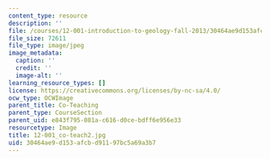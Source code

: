 ```yaml
---
content_type: resource
description: ''
file: /courses/12-001-introduction-to-geology-fall-2013/30464ae9d153afcbd91197bc5a69a3b7_12-001_co-teach2.jpg
file_size: 72611
file_type: image/jpeg
image_metadata:
  caption: ''
  credit: ''
  image-alt: ''
learning_resource_types: []
license: https://creativecommons.org/licenses/by-nc-sa/4.0/
ocw_type: OCWImage
parent_title: Co-Teaching
parent_type: CourseSection
parent_uid: e843f795-081a-c616-d0ce-bdff6e956e33
resourcetype: Image
title: 12-001_co-teach2.jpg
uid: 30464ae9-d153-afcb-d911-97bc5a69a3b7
---
```

